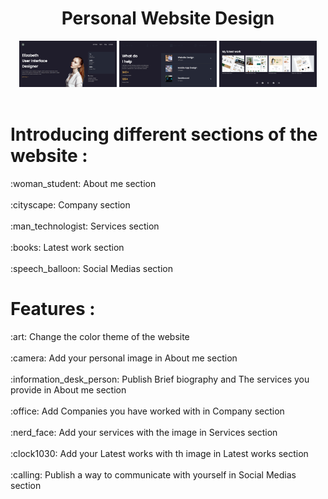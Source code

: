<h1 align="center">Personal Website Design</h1>
<div align="center">
<img src="Demo/landingPage.png" width="31%"></img> 
<img src="Demo/company-services-section.png" width="31%"></img>
<img src="Demo/latestWork-contact-section.png" width="31%"></img> 
</div>

<br/>
<div>
<h1>Introducing different sections of the website :</h1>
:woman_student: About me section
</br></br>
:cityscape: Company section
</br></br>
:man_technologist: Services section
</br></br>
:books: Latest work section
</br></br>
:speech_balloon: Social Medias section
</div>

<h1> Features : </h1>
:art: Change the color theme of the website 
</br></br>
:camera: Add your personal image in About me section
</br></br>
:information_desk_person: Publish Brief biography and The services you provide in About me section
</br></br>
:office: Add Companies you have worked with in Company section
</br></br>
:nerd_face: Add your services with the image in Services section
</br></br>
:clock1030: Add your Latest works with th image in Latest works section
</br></br>
:calling: Publish a way to communicate with yourself in Social Medias section
